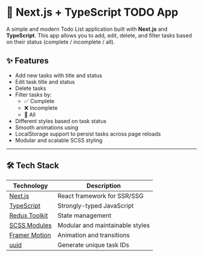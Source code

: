 # 📝 Next.js + TypeScript TODO App

A simple and modern Todo List application built with **Next.js** and **TypeScript**. This app allows you to add, edit, delete, and filter tasks based on their status (complete / incomplete / all).

## ✨ Features

- Add new tasks with title and status
- Edit task title and status
- Delete tasks
- Filter tasks by:
  - ✅ Complete
  - ❌ Incomplete
  - 🔁 All
- Different styles based on task status
- Smooth animations using
- LocalStorage support to persist tasks across page reloads
- Modular and scalable SCSS styling

---

## 🛠 Tech Stack

| Technology | Description |
|------------|-------------|
| [Next.js](https://nextjs.org/) | React framework for SSR/SSG |
| [TypeScript](https://www.typescriptlang.org/) | Strongly-typed JavaScript |
| [Redux Toolkit](https://redux-toolkit.js.org/) | State management |
| [SCSS Modules](https://sass-lang.com/) | Modular and maintainable styles |
| [Framer Motion](https://www.framer.com/motion/) | Animation and transitions |
| [uuid](https://www.npmjs.com/package/uuid) | Generate unique task IDs |
